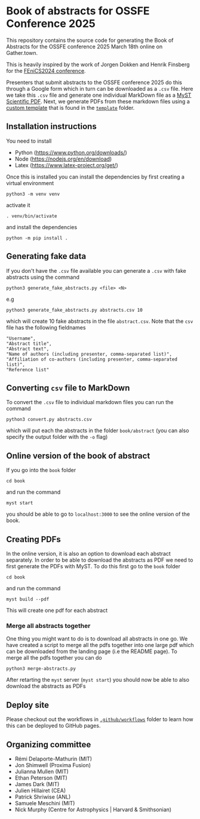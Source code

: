 # Book of abstracts for OSSFE Conference 2025

This repository contains the source code for generating the Book of Abstracts for the OSSFE conference 2025 March 18th online on Gather.town.

This is heavily inspired by the work of Jorgen Dokken and Henrik Finsberg for the [FEniCS2024 conference](https://github.com/scientificcomputing/fenics2024).

Presenters that submit abstracts to the OSSFE conference 2025 do this through a Google form which in turn can be downloaded as a `.csv` file. Here we take this `.csv` file and generate one individual MarkDown file as a [MyST Scientific PDF](https://mystmd.org/guide/creating-pdf-documents). Next, we generate PDFs from these markdown files using a [custom template](https://mystmd.org/jtex/create-a-latex-template) that is found in the [`template`](template) folder.

## Installation instructions

You need to install

- Python (https://www.python.org/downloads/)
- Node (https://nodejs.org/en/download)
- Latex (https://www.latex-project.org/get/)

Once this is installed you can install the dependencies by first creating a virtual environment

```
python3 -m venv venv
```

activate it

```
. venv/bin/activate
```

and install the dependencies

```
python -m pip install .
```

## Generating fake data

If you don't have the `.csv` file available you can generate a `.csv` with fake abstracts using the command

```
python3 generate_fake_abstracts.py <file> <N>
```

e.g

```
python3 generate_fake_abstracts.py abstracts.csv 10
```

which will create 10 fake abstracts in the file `abstract.csv`. Note that the `csv` file has the following fieldnames

```
"Username",
"Abstract title",
"Abstract text",
"Name of authors (including presenter, comma-separated list)",
"Affiliation of co-authors (including presenter, comma-separated list)",
"Reference list"
```

## Converting `csv` file to MarkDown

To convert the `.csv` file to individual markdown files you can run the command

```
python3 convert.py abstracts.csv
```

which will put each the abstracts in the folder `book/abstract` (you can also specify the output folder with the `-o` flag)

## Online version of the book of abstract

If you go into the `book` folder

```
cd book
```

and run the command

```
myst start
```

you should be able to go to `localhost:3000` to see the online version of the book.

## Creating PDFs

In the online version, it is also an option to download each abstract separately. In order to be able to download the abstracts as PDF we need to first generate the PDFs with MyST. To do this first go to the `book` folder

```
cd book
```

and run the command

```
myst build --pdf
```

This will create one pdf for each abstract

### Merge all abstracts together

One thing you might want to do is to download all abstracts in one go. We have created a script to merge all the pdfs together into one large pdf which can be downloaded from the landing page (i.e the README page). To merge all the pdfs together you can do

```
python3 merge-abstracts.py
```

After retarting the `myst` server (`myst start`) you should now be able to also download the abstracts as PDFs

## Deploy site

Please checkout out the workflows in [`.github/workflows`](.github/workflows) folder to learn how this can be deployed to GitHub pages.

## Organizing committee

- Rémi Delaporte-Mathurin (MIT)
- Jon Shimwell (Proxima Fusion)
- Julianna Mullen (MIT)
- Ethan Peterson (MIT)
- James Dark (MIT)
- Julien Hillairet (CEA)
- Patrick Shriwise (ANL)
- Samuele Meschini (MIT)
- Nick Murphy (Centre for Astrophysics | Harvard & Smithsonian)
